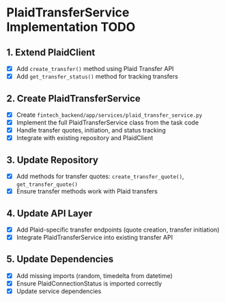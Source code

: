 # PlaidTransferService Implementation TODO

## 1. Extend PlaidClient
- [x] Add `create_transfer()` method using Plaid Transfer API
- [x] Add `get_transfer_status()` method for tracking transfers

## 2. Create PlaidTransferService
- [x] Create `fintech_backend/app/services/plaid_transfer_service.py`
- [x] Implement the full PlaidTransferService class from the task code
- [x] Handle transfer quotes, initiation, and status tracking
- [x] Integrate with existing repository and PlaidClient

## 3. Update Repository
- [x] Add methods for transfer quotes: `create_transfer_quote()`, `get_transfer_quote()`
- [x] Ensure transfer methods work with Plaid transfers

## 4. Update API Layer
- [x] Add Plaid-specific transfer endpoints (quote creation, transfer initiation)
- [x] Integrate PlaidTransferService into existing transfer API

## 5. Update Dependencies
- [x] Add missing imports (random, timedelta from datetime)
- [x] Ensure PlaidConnectionStatus is imported correctly
- [x] Update service dependencies
